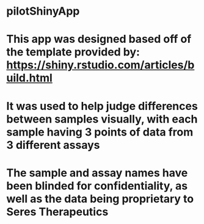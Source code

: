 # pilotShinyApp
# This app was designed based off of the template provided by: https://shiny.rstudio.com/articles/build.html

# It was used to help judge differences between samples visually, with each sample having 3 points of data from 3 different assays

# The sample and assay names have been blinded for confidentiality, as well as the data being proprietary to Seres Therapeutics
